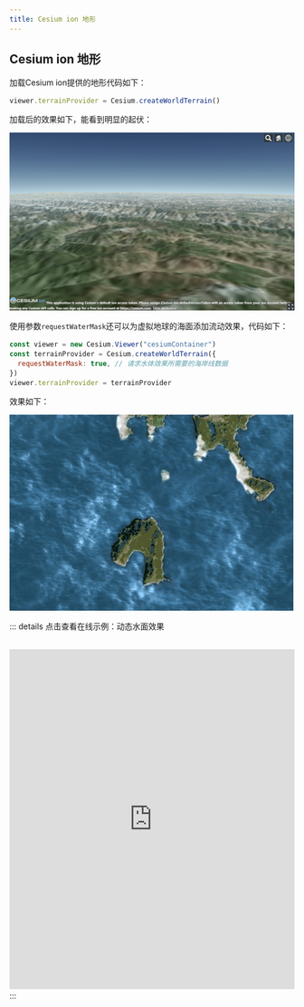 ```yaml
---
title: Cesium ion 地形
---
```


## Cesium ion 地形

加载Cesium ion提供的地形代码如下：

```javascript
viewer.terrainProvider = Cesium.createWorldTerrain()
```

加载后的效果如下，能看到明显的起伏：

![ts-02](/assets/img/guide/ts-02.png)

使用参数`requestWaterMask`还可以为虚拟地球的海面添加流动效果，代码如下：

```javascript
const viewer = new Cesium.Viewer("cesiumContainer")
const terrainProvider = Cesium.createWorldTerrain({
  requestWaterMask: true, // 请求水体效果所需要的海岸线数据
})
viewer.terrainProvider = terrainProvider
```

效果如下：

![ts-07](/assets/img/guide/ts-07.gif)

::: details 点击查看在线示例：动态水面效果

<br/>
 <iframe
 height=600 
 width=100% 
 src="https://syzdev.cn/cesium-docs-demo/terrain/waterMask.html"  
 frameborder=0 >
 </iframe>
:::